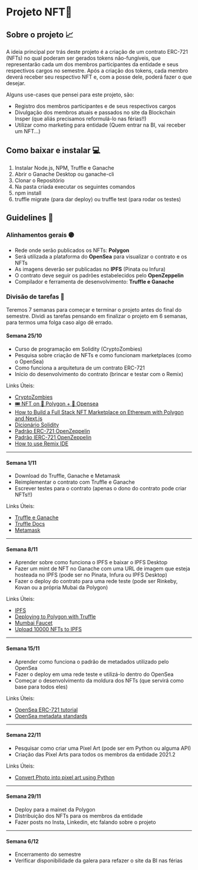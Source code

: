 # Projeto NFT🚀

## Sobre o projeto 📈

A ideia principal por trás deste projeto é a criação de um contrato ERC-721 (NFTs) no qual poderam ser gerados tokens não-fungíveis, que representarão cada um dos membros participantes da entidade e seus respectivos cargos no semestre. Após a criação dos tokens, cada membro deverá receber seu respectivo NFT e, com a posse dele, poderá fazer o que desejar.

Alguns use-cases que pensei para este projeto, são:
  - Registro dos membros participantes e de seus respectivos cargos
  - Divulgação dos membros atuais e passados no site da Blockchain Insper (que aliás precisamos reformulá-lo nas férias!!)
  - Utilizar como marketing para entidade (Quem entrar na BI, vai receber um NFT...)
 
## Como baixar e instalar 💻 
1. Instalar Node.js, NPM, Truffle e Ganache
2. Abrir o Ganache Desktop ou ganache-cli
3. Clonar o Repositório
4. Na pasta criada executar os seguintes comandos
5. npm install
6. truffle migrate (para dar deploy) ou truffle test (para rodar os testes)

## Guidelines 🥶

### Alinhamentos gerais 🟣
- Rede onde serão publicados os NFTs: **Polygon**
- Será utilizada a plataforma do **OpenSea** para visualizar o contrato e os NFTs
- As imagens deverão ser publicadas no **IPFS** (Pinata ou Infura)
- O contrato deve seguir os padrões estabelecidos pelo **OpenZeppelin**
- Compilador e ferramenta de desenvolvimento: **Truffle e Ganache**

### Divisão de tarefas 📅
Teremos 7 semanas para começar e terminar o projeto antes do final do semestre. Dividi as tarefas pensando em finalizar o projeto em 6 semanas, para termos uma folga caso algo dê errado.

#### **Semana 25/10**
- Curso de programação em Solidity (CryptoZombies)
- Pesquisa sobre criação de NFTs e como funcionam marketplaces (como o OpenSea)
- Como funciona a arquitetura de um contrato ERC-721
- Início do desenvolvimento do contrato (brincar e testar com o Remix)

Links Úteis:
- [CryptoZombies](https://cryptozombies.io/pt/course/)
- [🎟 NFT on 💜 Polygon + 🐳 Opensea](https://youtu.be/zgj8ZT4-9lk)
- [How to Build a Full Stack NFT Marketplace on Ethereum with Polygon and Next.js](https://youtu.be/GKJBEEXUha0)
- [Dicionário Solidity](https://solidity-by-example.org/)
- [Padrão ERC-721 OpenZeppelin](https://docs.openzeppelin.com/contracts/4.x/erc721)
- [Padrão IERC-721 OpenZeppelin](https://docs.openzeppelin.com/contracts/4.x/api/token/erc721)
- [How to use Remix IDE](https://medium.com/moonbeam-network/using-the-remix-ide-to-deploy-a-solidity-smart-contract-to-moonbeam-35799261d971)
---

#### **Semana 1/11**
- Download do Truffle, Ganache e Metamask
- Reimplementar o contrato com Truffle e Ganache
- Escrever testes para o contrato (apenas o dono do contrato pode criar NFTs!!)

Links Úteis:
- [Truffle e Ganache](https://www.trufflesuite.com/)
- [Truffle Docs](https://www.trufflesuite.com/docs/truffle/overview)
- [Metamask](https://metamask.io/)
---

#### **Semana 8/11**
- Aprender sobre como funciona o IPFS e baixar o IPFS Desktop
- Fazer um mint de NFT no Ganache com uma URL de imagem que esteja hosteada no IPFS (pode ser no Pinata, Infura ou IPFS Desktop)
- Fazer o deploy do contrato para uma rede teste (pode ser Rinkeby, Kovan ou a própria Mubai da Polygon)

Links Úteis:
- [IPFS](https://ipfs.io/)
- [Deploying to Polygon with Truffle](https://docs.polygon.technology/docs/develop/truffle)
- [Mumbai Faucet](https://faucet.polygon.technology/)
- [Upload 10000 NFTs to IPFS](https://youtu.be/3jizwk6_m1s)
---

#### **Semana 15/11**
- Aprender como funciona o padrão de metadados utilizado pelo OpenSea
- Fazer o deploy em uma rede teste e utilizá-lo dentro do OpenSea
- Começar o desenvolvimento da moldura dos NFTs (que servirá como base para todos eles)

Links Úteis:
- [OpenSea ERC-721 tutorial](https://docs.opensea.io/docs/getting-started)
- [OpenSea metadata standards](https://docs.opensea.io/docs/metadata-standards)
---

#### **Semana 22/11**
- Pesquisar como criar uma Pixel Art (pode ser em Python ou alguma API)
- Criação das Pixel Arts para todos os membros da entidade 2021.2

Links Úteis:
- [Convert Photo into pixel art using Python](https://towardsdatascience.com/convert-photo-into-pixel-art-using-python-d0b9bd235797)
---

#### **Semana 29/11**
- Deploy para a mainet da Polygon
- Distribuição dos NFTs para os membros da entidade
- Fazer posts no Insta, Linkedin, etc falando sobre o projeto
---

#### **Semana 6/12**
- Encerramento do semestre
- Verificar disponibilidade da galera para refazer o site da BI nas férias

